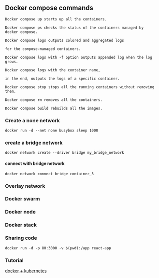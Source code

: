 ## Docker compose commands

```
Docker compose up starts up all the containers.

Docker compose ps checks the status of the containers managed by docker compose.

Docker compose logs outputs colored and aggregated logs

for the compose-managed containers.

Docker compose logs with -f option outputs appended log when the log grows.

Docker compose logs with the container name,

in the end, outputs the logs of a specific container.

Docker compose stop stops all the running containers without removing them.

Docker compose rm removes all the containers.

Docker compose build rebuilds all the images.
```

### Create a none network

`docker run -d --net none busybox sleep 1000`

### create a bridge network

`docker network create --driver bridge my_bridge_network`

#### connect with bridge network

`docker network connect bridge container_3`

### Overlay network

### Docker swarm

### Docker node

### Docker stack

### Sharing code

`docker run -d -p 80:3000 -v $(pwd):/app react-app`

### Tutorial

[docker + kubernetes](https://www.youtube.com/watch?v=wtKef83kmUA&list=PL0hSJrxggIQoKLETBSmgbbvE4FO_eEgoB)
